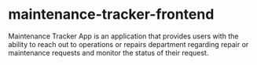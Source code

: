 # maintenance-tracker-frontend
Maintenance Tracker App is an application that provides users with the ability to reach out to operations or repairs department regarding repair or maintenance requests and monitor the status of their request.

